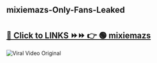 
 ## mixiemazs-Only-Fans-Leaked

# <h2><a href="https://clipsfans.com/mixiemazs&ref=git">🔗 Click to LINKS ⏩⏩ 👉 🟢 mixiemazs </a></h2>

<a href="https://clipsfans.com/mixiemazs&ref=git" rel="nofollow" data-target="animated-image.originalLink"><img src="https://i.ibb.co.com/xMMVF88/686577567.gif" alt="Viral Video Original" style="max-width: 100%; display: inline-block;" data-target="animated-image.originalImage"></a>
